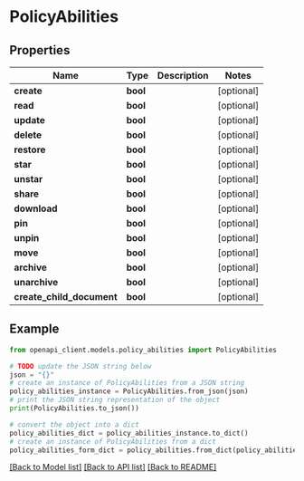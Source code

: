 # PolicyAbilities


## Properties

Name | Type | Description | Notes
------------ | ------------- | ------------- | -------------
**create** | **bool** |  | [optional] 
**read** | **bool** |  | [optional] 
**update** | **bool** |  | [optional] 
**delete** | **bool** |  | [optional] 
**restore** | **bool** |  | [optional] 
**star** | **bool** |  | [optional] 
**unstar** | **bool** |  | [optional] 
**share** | **bool** |  | [optional] 
**download** | **bool** |  | [optional] 
**pin** | **bool** |  | [optional] 
**unpin** | **bool** |  | [optional] 
**move** | **bool** |  | [optional] 
**archive** | **bool** |  | [optional] 
**unarchive** | **bool** |  | [optional] 
**create_child_document** | **bool** |  | [optional] 

## Example

```python
from openapi_client.models.policy_abilities import PolicyAbilities

# TODO update the JSON string below
json = "{}"
# create an instance of PolicyAbilities from a JSON string
policy_abilities_instance = PolicyAbilities.from_json(json)
# print the JSON string representation of the object
print(PolicyAbilities.to_json())

# convert the object into a dict
policy_abilities_dict = policy_abilities_instance.to_dict()
# create an instance of PolicyAbilities from a dict
policy_abilities_form_dict = policy_abilities.from_dict(policy_abilities_dict)
```
[[Back to Model list]](../README.md#documentation-for-models) [[Back to API list]](../README.md#documentation-for-api-endpoints) [[Back to README]](../README.md)



